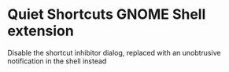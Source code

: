 # Quiet Shortcuts GNOME Shell extension

Disable the shortcut inhibitor dialog, replaced with an unobtrusive notification in the shell instead